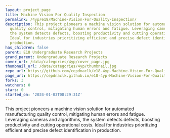 ```yaml
---
layout: project_page
title: Machine Vision For Quality Inspection
permalink: /4yp/e18/Machine-Vision-For-Quality-Inspection/
description: This project pioneers a machine vision solution for automated manufacturing
  quality control, mitigating human errors and fatigue. Leveraging cameras and algorithms,
  the system detects defects, boosting productivity and cutting operational costs.
  Ideal for industries prioritizing efficient and precise defect identification in
  production.
has_children: false
parent: E18 Undergraduate Research Projects
grand_parent: Undergraduate Research Projects
cover_url: /data/categories/4yp/cover_page.jpg
thumbnail_url: /data/categories/4yp/thumbnail.jpg
repo_url: https://github.com/cepdnaclk/e18-4yp-Machine-Vision-For-Quality-Inspection
page_url: https://cepdnaclk.github.io/e18-4yp-Machine-Vision-For-Quality-Inspection
forks: 3
watchers: 0
stars: 0
started_on: '2024-01-03T08:29:31Z'
---
```


This project pioneers a machine vision solution for automated manufacturing quality control, mitigating human errors and fatigue. Leveraging cameras and algorithms, the system detects defects, boosting productivity and cutting operational costs. Ideal for industries prioritizing efficient and precise defect identification in production.